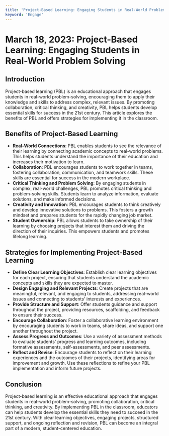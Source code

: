 ```yaml
---
title: 'Project-Based Learning: Engaging Students in Real-World Problem Solving'
keyword: 'Engage'
---
```


# March 18, 2023: Project-Based Learning: Engaging Students in Real-World Problem Solving

## Introduction

Project-based learning (PBL) is an educational approach that engages students in real-world problem-solving, encouraging them to apply their knowledge and skills to address complex, relevant issues. By promoting collaboration, critical thinking, and creativity, PBL helps students develop essential skills for success in the 21st century. This article explores the benefits of PBL and offers strategies for implementing it in the classroom.

## Benefits of Project-Based Learning

- **Real-World Connections**: PBL enables students to see the relevance of their learning by connecting academic concepts to real-world problems. This helps students understand the importance of their education and increases their motivation to learn.
- **Collaboration**: PBL encourages students to work together in teams, fostering collaboration, communication, and teamwork skills. These skills are essential for success in the modern workplace.
- **Critical Thinking and Problem Solving**: By engaging students in complex, real-world challenges, PBL promotes critical thinking and problem-solving skills. Students learn to analyze information, evaluate solutions, and make informed decisions.
- **Creativity and Innovation**: PBL encourages students to think creatively and develop innovative solutions to problems. This fosters a growth mindset and prepares students for the rapidly changing job market.
- **Student Ownership**: PBL allows students to take ownership of their learning by choosing projects that interest them and driving the direction of their inquiries. This empowers students and promotes lifelong learning.

## Strategies for Implementing Project-Based Learning

- **Define Clear Learning Objectives**: Establish clear learning objectives for each project, ensuring that students understand the academic concepts and skills they are expected to master.
- **Design Engaging and Relevant Projects**: Create projects that are meaningful, relevant, and engaging to students, addressing real-world issues and connecting to students' interests and experiences.
- **Provide Structure and Support**: Offer students guidance and support throughout the project, providing resources, scaffolding, and feedback to ensure their success.
- **Encourage Collaboration**: Foster a collaborative learning environment by encouraging students to work in teams, share ideas, and support one another throughout the project.
- **Assess Progress and Outcomes**: Use a variety of assessment methods to evaluate students' progress and learning outcomes, including formative assessments, self-assessments, and peer assessments.
- **Reflect and Revise**: Encourage students to reflect on their learning experiences and the outcomes of their projects, identifying areas for improvement and growth. Use these reflections to refine your PBL implementation and inform future projects.

## Conclusion

Project-based learning is an effective educational approach that engages students in real-world problem-solving, promoting collaboration, critical thinking, and creativity. By implementing PBL in the classroom, educators can help students develop the essential skills they need to succeed in the 21st century. With clear learning objectives, engaging projects, structured support, and ongoing reflection and revision, PBL can become an integral part of a modern, student-centered education.
